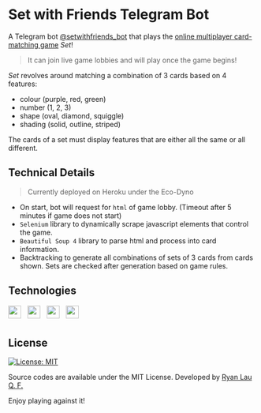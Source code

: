 # Set with Friends Telegram Bot

A Telegram bot [@setwithfriends_bot](https://t.me/setwithfriends_bot) that plays the [online multiplayer card-matching game](https://setwithfriends.com/) _Set_!
> It can join live game lobbies and will play once the game begins!

_Set_ revolves around matching a combination of 3 cards based on 4 features:
- colour (purple, red, green)
- number (1, 2, 3)
- shape (oval, diamond, squiggle)
- shading (solid, outline, striped)
          
The cards of a set must display features that are either all the same or all different.

## Technical Details
> Currently deployed on Heroku under the Eco-Dyno
- On start, bot will request for `html` of game lobby. (Timeout after 5 minutes if game does not start)
- `Selenium` library to dynamically scrape javascript elements that control the game.
- `Beautiful Soup 4` library to parse html and process into card information.
- Backtracking to generate all combinations of sets of 3 cards from cards shown. Sets are checked after generation based on game rules.

## Technologies
<img align="left" width="26px" src="https://cdn.jsdelivr.net/gh/devicons/devicon/icons/python/python-original.svg" style="padding-right:10px;" />
<img align="left" width="26px" src="https://cdn.jsdelivr.net/gh/devicons/devicon/icons/heroku/heroku-plain-wordmark.svg" style="padding-right:10px;" />
<img align="left" width="26px" src="https://cdn.jsdelivr.net/gh/devicons/devicon/icons/selenium/selenium-original.svg" style="padding-right:10px;" />
<img align="left" width="26px" src="https://cdn.jsdelivr.net/gh/devicons/devicon/icons/html5/html5-original.svg" style="padding-right:10px;" />

<br />
<br />

## License
[![License: MIT](https://img.shields.io/badge/License-MIT-yellow.svg)](https://opensource.org/licenses/MIT)

Source codes are available under the MIT License. Developed by [Ryan Lau Q. F.](https://github.com/RyanLauQF)

Enjoy playing against it!
